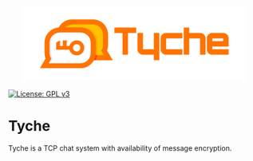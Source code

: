 <p align="center"><img src="/logo/logotype-horizontal.png"></p>

[![License: GPL v3](https://img.shields.io/badge/License-GPLv3-blue.svg)](https://www.gnu.org/licenses/gpl-3.0)


# Tyche
Tyche is a TCP chat system with availability of message encryption.
